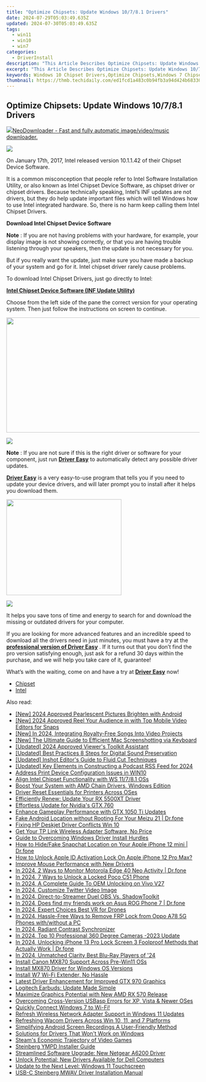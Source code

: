 ```yaml
---
title: "Optimize Chipsets: Update Windows 10/7/8.1 Drivers"
date: 2024-07-29T05:03:49.635Z
updated: 2024-07-30T05:03:49.635Z
tags:
  - win11
  - win10
  - win7
categories:
  - DriverInstall
description: "This Article Describes Optimize Chipsets: Update Windows 10/7/8.1 Drivers"
excerpt: "This Article Describes Optimize Chipsets: Update Windows 10/7/8.1 Drivers"
keywords: Windows 10 Chipset Drivers,Optimize Chipsets,Windows 7 Chipset Drivers,Windows 8.1 Chipset Updates,Chipset Driver Installation,Windows Drivers Optimization,Updating Chipset Drivers in Windows
thumbnail: https://thmb.techidaily.com/ed1fcd1a483c0b94fb3a94d424b683306978ea21af775c15bb832d4ec0a46f79.jpg
---
```


## Optimize Chipsets: Update Windows 10/7/8.1 Drivers

<!-- affiliate ads begin -->
<a href="https://secure.2checkout.com/order/checkout.php?PRODS=4559731&QTY=1&AFFILIATE=108875&CART=1"><img src="http://www.neowise.com/images/nd-ss-w200.jpg" border="0">NeoDownloader - Fast and fully automatic image/video/music downloader. </a>
<!-- affiliate ads end -->
![](https://images.drivereasy.com/wp-content/uploads/2018/07/img_5b4db24096c45.jpg)

 On January 17th, 2017, Intel released version 10.1.1.42 of their Chipset Device Software.

 It is a common misconception that people refer to Intel Software Installation Utility, or also known as Intel Chipset Device Software, as chipset driver or chipset drivers. Because technically speaking, Intel’s INF updates are not drivers, but they do help update important files which will tell Windows how to use Intel integrated hardware. So, there is no harm keep calling them Intel Chipset Drivers.

**Download Intel Chipset Device Software**

**Note** : If you are not having problems with your hardware, for example, your display image is not showing correctly, or that you are having trouble listening through your speakers, then the update is not necessary for you.

 But if you really want the update, just make sure you have made a backup of your system and go for it. Intel chipset driver rarely cause problems.

To download Intel Chipset Drivers, just go directly to Intel:

[**Intel Chipset Device Software (INF Update Utility)**](https://downloadcenter.intel.com/product/1145/Intel-Chipset-Software-Installation-Utility)

 Choose from the left side of the pane the correct version for your operating system. Then just follow the instructions on screen to continue.

<!-- affiliate ads begin -->
<a href="https://aofit.pxf.io/c/5597632/1399701/16396" target="_top" id="1399701"><img src="//a.impactradius-go.com/display-ad/16396-1399701" border="0" alt="" width="960" height="300"/></a><img height="0" width="0" src="https://imp.pxf.io/i/5597632/1399701/16396" style="position:absolute;visibility:hidden;" border="0" />
<!-- affiliate ads end -->
![](https://images.drivereasy.com/wp-content/uploads/2019/11/image-26.png)

**Note** : If you are not sure if this is the right driver or software for your component, just run [**Driver Easy**](https://tools.techidaily.com/drivereasy/download/) to automatically detect any possible driver updates.

[**Driver Easy**](https://tools.techidaily.com/drivereasy/download/) is a very easy-to-use program that tells you if you need to update your device drivers, and will later prompt you to install after it helps you download them.

<!-- affiliate ads begin -->
<a href="https://homestyler.sjv.io/c/5597632/2044747/22993" target="_top" id="2044747"><img src="//a.impactradius-go.com/display-ad/22993-2044747" border="0" alt="" width="300" height="250"/></a><img height="0" width="0" src="https://imp.pxf.io/i/5597632/2044747/22993" style="position:absolute;visibility:hidden;" border="0" />
<!-- affiliate ads end -->
![](https://images.drivereasy.com/wp-content/uploads/2017/04/img_58ee03ea3425c.jpg)

 It helps you save tons of time and energy to search for and download the missing or outdated drivers for your computer.

 If you are looking for more advanced features and an incredible speed to download all the drivers need in just minutes, you must have a try at the [**professional version of Driver Easy**](https://tools.techidaily.com/drivereasy/download/) . If it turns out that you don’t find the pro version satisfying enough, just ask for a refund 30 days within the purchase, and we will help you take care of it, guarantee!

 What’s with the waiting, come on and have a try at [**Driver Easy**](https://tools.techidaily.com/drivereasy/download/) now!

* [Chipset](https://store.drivereasy.com/order/cart.php?PRODS=4731822&QTY=1&AFFILIATE=108875)
* [Intel](https://tools.techidaily.com/drivereasy/download/)

<ins class="adsbygoogle"
     style="display:block"
     data-ad-format="autorelaxed"
     data-ad-client="ca-pub-7571918770474297"
     data-ad-slot="1223367746"></ins>



<ins class="adsbygoogle"
     style="display:block"
     data-ad-client="ca-pub-7571918770474297"
     data-ad-slot="8358498916"
     data-ad-format="auto"
     data-full-width-responsive="true"></ins>

<span class="atpl-alsoreadstyle">Also read:</span>
<div><ul>
<li><a href="https://fox-helps.techidaily.com/new-2024-approved-pearlescent-pictures-brighten-with-android/"><u>[New] 2024 Approved  Pearlescent Pictures  Brighten with Android</u></a></li>
<li><a href="https://snapchat-videos.techidaily.com/new-2024-approved-reel-your-audience-in-with-top-mobile-video-editors-for-snaps/"><u>[New] 2024 Approved  Reel Your Audience in with Top Mobile Video Editors for Snaps</u></a></li>
<li><a href="https://youtube-docs.techidaily.com/n-2024-integrating-royalty-free-songs-into-video-projects/"><u>[New] In 2024, Integrating Royalty-Free Songs Into Video Projects</u></a></li>
<li><a href="https://video-capture.techidaily.com/new-the-ultimate-guide-to-efficient-mac-screenshotting-via-keyboard/"><u>[New] The Ultimate Guide to Efficient Mac Screenshotting via Keyboard</u></a></li>
<li><a href="https://digital-screen-recording.techidaily.com/updated-2024-approved-viewers-toolkit-assistant/"><u>[Updated] 2024 Approved  Viewer's Toolkit Assistant</u></a></li>
<li><a href="https://screen-capture.techidaily.com/updated-best-practices-8-steps-for-digital-sound-preservation/"><u>[Updated] Best Practices  8 Steps for Digital Sound Preservation</u></a></li>
<li><a href="https://some-approaches.techidaily.com/updated-inshot-editors-guide-to-fluid-cut-techniques/"><u>[Updated] Inshot Editor's Guide to Fluid Cut Techniques</u></a></li>
<li><a href="https://fox-http.techidaily.com/updated-key-elements-in-constructing-a-podcast-rss-feed-for-2024/"><u>[Updated] Key Elements in Constructing a Podcast RSS Feed for 2024</u></a></li>
<li><a href="https://driver-install.techidaily.com/address-print-device-configuration-issues-in-win10/"><u>Address Print Device Configuration Issues in WIN10</u></a></li>
<li><a href="https://driver-install.techidaily.com/align-intel-chipset-functionality-with-ws-11781-oss/"><u>Align Intel Chipset Functionality with WS 11/7/8.1 OSs</u></a></li>
<li><a href="https://driver-install.techidaily.com/boost-your-system-with-amd-chain-drivers-windows-edition/"><u>Boost Your System with AMD Chain Drivers, Windows Edition</u></a></li>
<li><a href="https://driver-install.techidaily.com/driver-reset-essentials-for-printers-across-oses/"><u>Driver Reset Essentials for Printers Across OSes</u></a></li>
<li><a href="https://driver-install.techidaily.com/efficiently-renew-update-your-rx-5500xt-driver/"><u>Efficiently Renew: Update Your RX 5500XT Driver</u></a></li>
<li><a href="https://driver-install.techidaily.com/effortless-update-for-nvidias-gtx-760/"><u>Effortless Update for Nvidia's GTX 760</u></a></li>
<li><a href="https://driver-install.techidaily.com/enhance-gameplay-performance-with-gtx-1050-ti-updates/"><u>Enhance Gameplay Performance with GTX 1050 Ti Updates</u></a></li>
<li><a href="https://android-location.techidaily.com/fake-android-location-without-rooting-for-your-meizu-21-drfone-by-drfone-virtual/"><u>Fake Android Location without Rooting For Your Meizu 21 | Dr.fone</u></a></li>
<li><a href="https://driver-install.techidaily.com/fixing-hp-deskjet-driver-conflicts-win-10/"><u>Fixing HP Deskjet Driver Conflicts Win 10</u></a></li>
<li><a href="https://driver-install.techidaily.com/get-your-tp-link-wireless-adapter-software-no-price/"><u>Get Your TP Link Wireless Adapter Software, No Price</u></a></li>
<li><a href="https://driver-install.techidaily.com/guide-to-overcoming-windows-driver-install-hurdles/"><u>Guide to Overcoming Windows Driver Install Hurdles</u></a></li>
<li><a href="https://location-social.techidaily.com/how-to-hidefake-snapchat-location-on-your-apple-iphone-12-mini-drfone-by-drfone-virtual-ios/"><u>How to Hide/Fake Snapchat Location on Your Apple iPhone 12 mini | Dr.fone</u></a></li>
<li><a href="https://activate-lock.techidaily.com/how-to-unlock-apple-id-activation-lock-on-apple-iphone-12-pro-max-by-drfone-ios/"><u>How to Unlock Apple ID Activation Lock On Apple iPhone 12 Pro Max?</u></a></li>
<li><a href="https://driver-install.techidaily.com/improve-mouse-performance-with-new-drivers/"><u>Improve Mouse Performance with New Drivers</u></a></li>
<li><a href="https://android-location-track.techidaily.com/in-2024-2-ways-to-monitor-motorola-edge-40-neo-activity-drfone-by-drfone-virtual-android/"><u>In 2024, 2 Ways to Monitor Motorola Edge 40 Neo Activity | Dr.fone</u></a></li>
<li><a href="https://easy-unlock-android.techidaily.com/in-2024-7-ways-to-unlock-a-locked-poco-c51-phone-by-drfone-android/"><u>In 2024, 7 Ways to Unlock a Locked Poco C51 Phone</u></a></li>
<li><a href="https://android-unlock.techidaily.com/in-2024-a-complete-guide-to-oem-unlocking-on-vivo-v27-by-drfone-android/"><u>In 2024, A Complete Guide To OEM Unlocking on Vivo V27</u></a></li>
<li><a href="https://twitter-clips.techidaily.com/in-2024-customize-twitter-video-image/"><u>In 2024, Customize Twitter Video Image</u></a></li>
<li><a href="https://visual-screen-recording.techidaily.com/in-2024-direct-to-streamer-duel-obs-vs-shadowtoolkit/"><u>In 2024, Direct-to-Streamer Duel  OBS Vs. ShadowToolkit</u></a></li>
<li><a href="https://location-social.techidaily.com/in-2024-does-find-my-friends-work-on-asus-rog-phone-7-drfone-by-drfone-virtual-android/"><u>In 2024, Does find my friends work on Asus ROG Phone 7 | Dr.fone</u></a></li>
<li><a href="https://fox-friendly.techidaily.com/in-2024-expert-choices-best-vr-for-drones/"><u>In 2024, Expert Choices  Best VR for Drones</u></a></li>
<li><a href="https://android-frp.techidaily.com/in-2024-hassle-free-ways-to-remove-frp-lock-from-oppo-a78-5g-phones-withwithout-a-pc-by-drfone-android/"><u>In 2024, Hassle-Free Ways to Remove FRP Lock from Oppo A78 5G Phones with/without a PC</u></a></li>
<li><a href="https://extra-skills.techidaily.com/in-2024-radiant-contrast-synchronizer/"><u>In 2024, Radiant Contrast Synchronizer</u></a></li>
<li><a href="https://some-tips.techidaily.com/in-2024-top-10-professional-360-degree-cameras-2023-update/"><u>In 2024, Top 10 Professional 360 Degree Cameras -2023 Update</u></a></li>
<li><a href="https://iphone-unlock.techidaily.com/in-2024-unlocking-iphone-13-pro-lock-screen-3-foolproof-methods-that-actually-work-drfone-by-drfone-ios/"><u>In 2024, Unlocking iPhone 13 Pro Lock Screen 3 Foolproof Methods that Actually Work | Dr.fone</u></a></li>
<li><a href="https://some-approaches.techidaily.com/in-2024-unmatched-clarity-best-blu-ray-players-of-24/"><u>In 2024, Unmatched Clarity  Best Blu-Ray Players of '24</u></a></li>
<li><a href="https://driver-install.techidaily.com/install-canon-mx870-support-across-pre-win11-oss/"><u>Install Canon MX870 Support Across Pre-Win11 OSs</u></a></li>
<li><a href="https://driver-install.techidaily.com/install-mx870-driver-for-windows-os-versions/"><u>Install MX870 Driver for Windows OS Versions</u></a></li>
<li><a href="https://driver-install.techidaily.com/install-w7-wi-fi-extender-no-hassle/"><u>Install W7 Wi-Fi Extender, No Hassle</u></a></li>
<li><a href="https://driver-install.techidaily.com/latest-driver-enhancement-for-improved-gtx-970-graphics/"><u>Latest Driver Enhancement for Improved GTX 970 Graphics</u></a></li>
<li><a href="https://driver-install.techidaily.com/1720062848581-logitech-earbuds-update-made-simple/"><u>Logitech Earbuds: Update Made Simple</u></a></li>
<li><a href="https://driver-install.techidaily.com/maximize-graphics-potential-with-new-amd-rx-570-release/"><u>Maximize Graphics Potential with New AMD RX 570 Release</u></a></li>
<li><a href="https://driver-install.techidaily.com/overcoming-cross-version-usbasp-errors-for-xp-vista-and-newer-oses/"><u>Overcoming Cross-Version USBasp Errors for XP, Vista & Newer OSes</u></a></li>
<li><a href="https://driver-install.techidaily.com/1720062735039-quickly-connect-windows-7-to-wi-fi/"><u>Quickly Connect Windows 7 to Wi-Fi!</u></a></li>
<li><a href="https://driver-install.techidaily.com/refresh-wireless-network-adapter-support-in-windows-11-updates/"><u>Refresh Wireless Network Adapter Support in Windows 11 Updates</u></a></li>
<li><a href="https://driver-install.techidaily.com/refreshing-wacom-drivers-across-win-10-11-and-7-platforms/"><u>Refreshing Wacom Drivers Across Win 10, 11, and 7 Platforms</u></a></li>
<li><a href="https://video-capture.techidaily.com/simplifying-android-screen-recordings-a-user-friendly-method/"><u>Simplifying Android Screen Recordings  A User-Friendly Method</u></a></li>
<li><a href="https://driver-install.techidaily.com/solutions-for-drivers-that-wont-work-on-windows/"><u>Solutions for Drivers That Won't Work on Windows</u></a></li>
<li><a href="https://games-able.techidaily.com/steams-economic-trajectory-of-video-games/"><u>Steam's Economic Trajectory of Video Games</u></a></li>
<li><a href="https://driver-install.techidaily.com/steinberg-ympd-installer-guide/"><u>Steinberg YMPD Installer Guide</u></a></li>
<li><a href="https://driver-install.techidaily.com/streamlined-software-upgrade-new-netgear-a6200-driver/"><u>Streamlined Software Upgrade: New Netgear A6200 Driver</u></a></li>
<li><a href="https://driver-install.techidaily.com/unlock-potential-new-drivers-available-for-dell-computers/"><u>Unlock Potential: New Drivers Available for Dell Computers</u></a></li>
<li><a href="https://driver-install.techidaily.com/update-to-the-next-level-windows-11-touchscreen/"><u>Update to the Next Level: Windows 11 Touchscreen</u></a></li>
<li><a href="https://driver-install.techidaily.com/usb-c-steinberg-mwav-driver-installation-manual/"><u>USB-C Steinberg MWAV Driver Installation Manual</u></a></li>
</ul></div>
